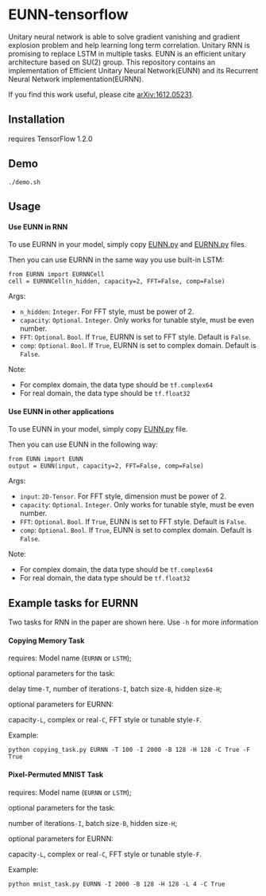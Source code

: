 # EUNN-tensorflow

Unitary neural network is able to solve gradient vanishing and gradient explosion problem and help learning long term correlation. Unitary RNN is promising to replace LSTM in multiple tasks. EUNN is an efficient unitary architecture based on SU(2) group. This repository contains an implementation of Efficient Unitary Neural Network(EUNN) and its Recurrent Neural Network implementation(EURNN). 

If you find this work useful, please cite [arXiv:1612.05231](https://arxiv.org/pdf/1612.05231.pdf).

## Installation

requires TensorFlow 1.2.0

## Demo

```
./demo.sh
```

## Usage

#### Use EUNN in RNN 
To use EURNN in your model, simply copy [EUNN.py](https://github.com/jingli9111/EUNN-tensorflow/blob/master/EUNN.py) and [EURNN.py](https://github.com/jingli9111/EUNN-tensorflow/blob/master/EURNN.py) files.

Then you can use EURNN in the same way you use built-in LSTM:
```
from EURNN import EURNNCell
cell = EURNNCell(n_hidden, capacity=2, FFT=False, comp=False)
```
Args:
- `n_hidden`: `Integer`. For FFT style, must be power of 2.
- `capacity`: `Optional`. `Integer`. Only works for tunable style, must be even number.
- `FFT`: `Optional`. `Bool`. If `True`, EURNN is set to FFT style. Default is `False`.
- `comp`: `Optional`. `Bool`. If `True`, EURNN is set to complex domain. Default is `False`.

Note:
- For complex domain, the data type should be `tf.complex64`
- For real domain, the data type should be `tf.float32`


#### Use EUNN in other applications
To use EUNN in your model, simply copy [EUNN.py](https://github.com/jingli9111/EUNN-tensorflow/blob/master/EUNN.py) file.

Then you can use EUNN in the following way:
```
from EUNN import EUNN
output = EUNN(input, capacity=2, FFT=False, comp=False)
```
Args:
- `input`: `2D-Tensor`. For FFT style, dimension must be power of 2.
- `capacity`: `Optional`. `Integer`. Only works for tunable style, must be even number.
- `FFT`: `Optional`. `Bool`. If `True`, EUNN is set to FFT style. Default is `False`.
- `comp`: `Optional`. `Bool`. If `True`, EUNN is set to complex domain. Default is `False`.

Note:
- For complex domain, the data type should be `tf.complex64`
- For real domain, the data type should be `tf.float32`



## Example tasks for EURNN
Two tasks for RNN in the paper are shown here. Use `-h` for more information

#### Copying Memory Task
requires: Model name (`EURNN` or `LSTM`);

optional parameters for the task: 

delay time`-T`, number of iterations`-I`, batch size`-B`, hidden size`-H`;

optional parameters for EURNN:

capacity`-L`, complex or real`-C`, FFT style or tunable style`-F`.

Example:
```
python copying_task.py EURNN -T 100 -I 2000 -B 128 -H 128 -C True -F True
```


#### Pixel-Permuted MNIST Task
requires: Model name (`EURNN` or `LSTM`);

optional parameters for the task:

number of iterations`-I`, batch size`-B`, hidden size`-H`;

optional parameters for EURNN:

capacity`-L`, complex or real`-C`, FFT style or tunable style`-F`.

Example:
```
python mnist_task.py EURNN -I 2000 -B 128 -H 128 -L 4 -C True 
```

